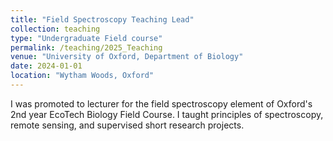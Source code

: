 ```yaml
---
title: "Field Spectroscopy Teaching Lead"
collection: teaching
type: "Undergraduate Field course"
permalink: /teaching/2025_Teaching
venue: "University of Oxford, Department of Biology"
date: 2024-01-01
location: "Wytham Woods, Oxford"
---
```

I was promoted to lecturer for the field spectroscopy element of Oxford's 2nd year EcoTech Biology Field Course. I taught principles of spectroscopy, remote sensing, and supervised short research projects. 
